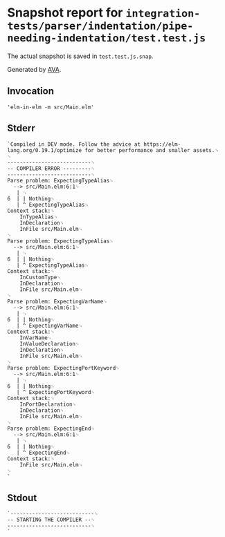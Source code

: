 # Snapshot report for `integration-tests/parser/indentation/pipe-needing-indentation/test.test.js`

The actual snapshot is saved in `test.test.js.snap`.

Generated by [AVA](https://avajs.dev).

## Invocation

    'elm-in-elm -m src/Main.elm'

## Stderr

    `Compiled in DEV mode. Follow the advice at https://elm-lang.org/0.19.1/optimize for better performance and smaller assets.␊
    ␊
    ---------------------------␊
    -- COMPILER ERROR ---------␊
    ---------------------------␊
    Parse problem: ExpectingTypeAlias␊
      --> src/Main.elm:6:1␊
       | ␊
    6  | | Nothing␊
       | ^ ExpectingTypeAlias␊
    Context stack:␊
        InTypeAlias␊
        InDeclaration␊
        InFile src/Main.elm␊
    ␊
    Parse problem: ExpectingTypeAlias␊
      --> src/Main.elm:6:1␊
       | ␊
    6  | | Nothing␊
       | ^ ExpectingTypeAlias␊
    Context stack:␊
        InCustomType␊
        InDeclaration␊
        InFile src/Main.elm␊
    ␊
    Parse problem: ExpectingVarName␊
      --> src/Main.elm:6:1␊
       | ␊
    6  | | Nothing␊
       | ^ ExpectingVarName␊
    Context stack:␊
        InVarName␊
        InValueDeclaration␊
        InDeclaration␊
        InFile src/Main.elm␊
    ␊
    Parse problem: ExpectingPortKeyword␊
      --> src/Main.elm:6:1␊
       | ␊
    6  | | Nothing␊
       | ^ ExpectingPortKeyword␊
    Context stack:␊
        InPortDeclaration␊
        InDeclaration␊
        InFile src/Main.elm␊
    ␊
    Parse problem: ExpectingEnd␊
      --> src/Main.elm:6:1␊
       | ␊
    6  | | Nothing␊
       | ^ ExpectingEnd␊
    Context stack:␊
        InFile src/Main.elm␊
    ␊
    `

## Stdout

    `---------------------------␊
    -- STARTING THE COMPILER --␊
    ---------------------------␊
    `
